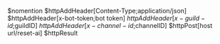 $nomention
$httpAddHeader[Content-Type;application/json]
$httpAddHeader[x-bot-token;bot token]
$httpAddHeader[x-guild-id;$guildID]
$httpAddHeader[x-channel-id;$channelID]
$httpPost[host url/reset-ai]
$httpResult
